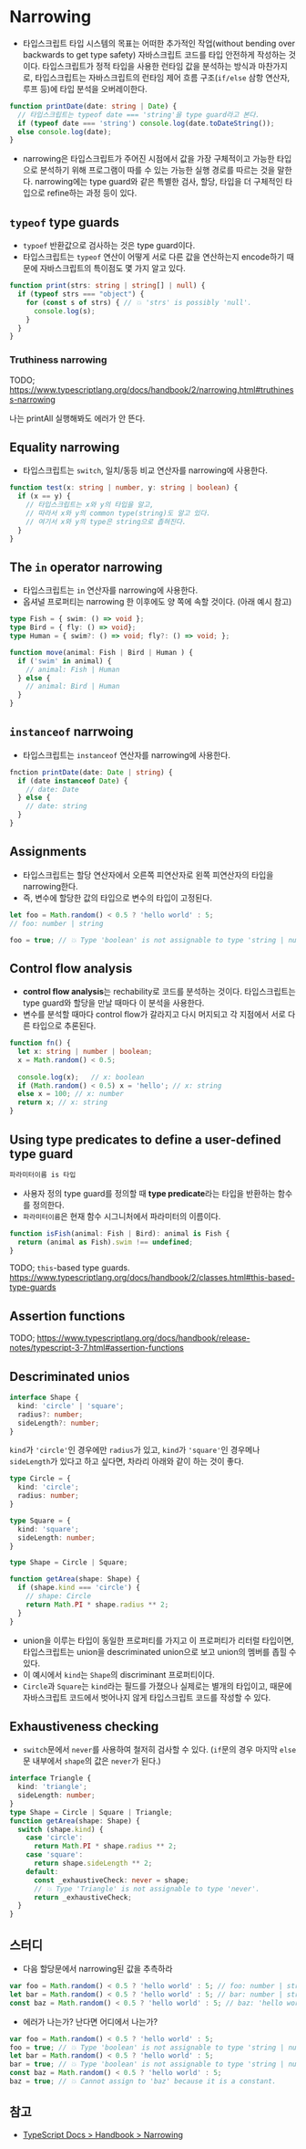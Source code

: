 # Narrowing

- 타입스크립트 타입 시스템의 목표는 어떠한 추가적인 작업(without bending over backwards to get type safety) 자바스크립트 코드를 타입 안전하게 작성하는 것이다. 타입스크립트가 정적 타입을 사용한 런타임 값을 분석하는 방식과 마찬가지로, 타입스크립트는 자바스크립트의 런타임 제어 흐름 구조(`if/else` 삼항 연산자, 루프 등)에 타입 분석을 오버레이한다.

```typescript
function printDate(date: string | Date) {
  // 타입스크립트는 typeof date === 'string'을 type guard라고 본다.
  if (typeof date === 'string') console.log(date.toDateString());
  else console.log(date);
}
```

- narrowing은 타입스크립트가 주어진 시점에서 값을 가장 구체적이고 가능한 타입으로 분석하기 위해 프로그램이 따를 수 있는 가능한 실행 경로를 따르는 것을 말한다. narrowing에는 type guard와 같은 특별한 검사, 할당, 타입을 더 구체적인 타입으로 refine하는 과정 등이 있다.

## `typeof` type guards

- `typoef` 반환값으로 검사하는 것은 type guard이다.
- 타입스크립트는 `typeof` 연산이 어떻게 서로 다른 값을 연산하는지 encode하기 때문에 자바스크립트의 특이점도 몇 가지 알고 있다.

```typescript
function print(strs: string | string[] | null) {
  if (typeof strs === "object") {
    for (const s of strs) { // 💥 'strs' is possibly 'null'.
      console.log(s);
    }
  }
}
```

### Truthiness narrowing

TODO; https://www.typescriptlang.org/docs/handbook/2/narrowing.html#truthiness-narrowing

나는 printAll 실행해봐도 에러가 안 뜬다.

## Equality narrowing

- 타입스크립트는 `switch`, 일치/동등 비교 연산자를 narrowing에 사용한다.

```typescript
function test(x: string | number, y: string | boolean) {
  if (x == y) {
    // 타입스크립트는 x와 y의 타입을 알고,
    // 따라서 x와 y의 common type(string)도 알고 있다.
    // 여기서 x와 y의 type은 string으로 좁혀진다.
  }
}
```

## The `in` operator narrowing

- 타입스크립트는 `in` 연산자를 narrowing에 사용한다.
- 옵셔널 프로퍼티는 narrowing 한 이후에도 양 쪽에 속할 것이다. (아래 예시 참고)

```typescript
type Fish = { swim: () => void };
type Bird = { fly: () => void};
type Human = { swim?: () => void; fly?: () => void; };

function move(animal: Fish | Bird | Human ) {
  if ('swim' in animal) {
    // animal: Fish | Human
  } else {
    // animal: Bird | Human
  }
}
```

## `instanceof` narrwoing

- 타입스크립트는 `instanceof` 연산자를 narrowing에 사용한다.

```typescript
fnction printDate(date: Date | string) {
  if (date instanceof Date) {
    // date: Date
  } else {
    // date: string
  }
}
```

## Assignments

- 타입스크립트는 할당 연산자에서 오른쪽 피연산자로 왼쪽 피연산자의 타입을 narrowing한다.
- 즉, 변수에 할당한 값의 타입으로 변수의 타입이 고정된다.

```typescript
let foo = Math.random() < 0.5 ? 'hello world' : 5;
// foo: number | string

foo = true; // 💥 Type 'boolean' is not assignable to type 'string | number'.
```

## Control flow analysis

- **control flow analysis**는 rechability로 코드를 분석하는 것이다. 타입스크립트는 type guard와 할당을 만날 때마다 이 분석을 사용한다.
- 변수를 분석할 때마다 control flow가 갈라지고 다시 머지되고 각 지점에서 서로 다른 타입으로 추론된다.

```typescript
function fn() {
  let x: string | number | boolean;
  x = Math.random() < 0.5;
  
  console.log(x);	// x: boolean
  if (Math.random() < 0.5) x = 'hello';	// x: string
  else x = 100;	// x: number
  return x;	// x: string
}
```

## Using type predicates to define a user-defined type guard

```typescript
파라미터이름 is 타입
```

- 사용자 정의 type guard를 정의할 때 **type predicate**라는 타입을 반환하는 함수를 정의한다.
- `파라미터이름`은 현재 함수 시그니처에서 파라미터의 이름이다.

```typescript
function isFish(animal: Fish | Bird): animal is Fish {
  return (animal as Fish).swim !== undefined;
}
```

TODO; `this`-based type guards. https://www.typescriptlang.org/docs/handbook/2/classes.html#this-based-type-guards

## Assertion functions

TODO; https://www.typescriptlang.org/docs/handbook/release-notes/typescript-3-7.html#assertion-functions

## Descriminated unios

```typescript
interface Shape {
  kind: 'circle' | 'square';
  radius?: number;
  sideLength?: number;
}
```

`kind`가 `'circle'`인 경우에만 `radius`가 있고, `kind`가 `'square'`인 경우메나 `sideLength`가 있다고 하고 싶다면, 차라리 아래와 같이 하는 것이 좋다.

```typescript
type Circle = {
  kind: 'circle';
  radius: number;
}

type Square = {
  kind: 'square';
  sideLength: number;
}

type Shape = Circle | Square;

function getArea(shape: Shape) {
  if (shape.kind === 'circle') {
    // shape: Circle
    return Math.PI * shape.radius ** 2;
  }
}
```

- union을 이루는 타입이 동일한 프로퍼티를 가지고 이 프로퍼티가 리터럴 타입이면, 타입스크립트는 union을 descriminated union으로 보고 union의 멤버를 좁힐 수 있다.
- 이 예시에서 `kind`는 `Shape`의 discriminant 프로퍼티이다.
- `Circle`과 `Square`는 `kind`라는 필드를 가졌으나 실제로는 별개의 타입이고, 때문에 자바스크립트 코드에서 벗어나지 않게 타입스크립트 코드를 작성할 수 있다.

## Exhaustiveness checking

- `switch`문에서 `never`를 사용하여 철저히 검사할 수 있다. (`if`문의 경우 마지막 `else`문 내부에서 `shape`의 값은 `never`가 된다.)

```typescript
interface Triangle {
  kind: 'triangle';
  sideLength: number;
}
type Shape = Circle | Square | Triangle;
function getArea(shape: Shape) {
  switch (shape.kind) {
    case 'circle':
      return Math.PI * shape.radius ** 2;
    case 'square':
      return shape.sideLength ** 2;
    default:
      const _exhaustiveCheck: never = shape;
      // 💥 Type 'Triangle' is not assignable to type 'never'.
      return _exhaustiveCheck;
  }
}
```

## 스터디

- 다음 할당문에서 narrowing된 값을 추측하라

```typescript
var foo = Math.random() < 0.5 ? 'hello world' : 5; // foo: number | string
let bar = Math.random() < 0.5 ? 'hello world' : 5; // bar: number | string
const baz = Math.random() < 0.5 ? 'hello world' : 5; // baz: 'hello world' | 5
```

- 에러가 나는가? 난다면 어디에서 나는가?

```typescript
var foo = Math.random() < 0.5 ? 'hello world' : 5;
foo = true;	// 💥 Type 'boolean' is not assignable to type 'string | number'.
let bar = Math.random() < 0.5 ? 'hello world' : 5;
bar = true; // 💥 Type 'boolean' is not assignable to type 'string | number'.
const baz = Math.random() < 0.5 ? 'hello world' : 5;
baz = true; // 💥 Cannot assign to 'baz' because it is a constant.
```



## 참고

- [TypeScript Docs > Handbook > Narrowing](https://www.typescriptlang.org/docs/handbook/2/narrowing.html)